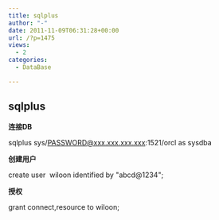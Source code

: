 ```yaml
---
title: sqlplus
author: "-"
date: 2011-11-09T06:31:28+00:00
url: /?p=1475
views:
  - 2
categories:
  - DataBase

---
```

## sqlplus
**连接DB**

sqlplus sys/PASSWORD@xxx.xxx.xxx.xxx:1521/orcl as sysdba


**创建用户**

create user  wiloon identified by "abcd@1234";


**授权**

grant connect,resource to wiloon;

